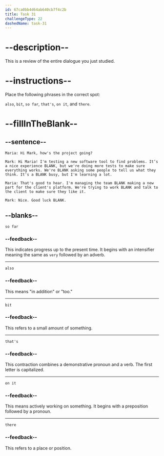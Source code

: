 ```yaml
---
id: 67ca0bb4d64ab640cb7f4c2b
title: Task 31
challengeType: 22
dashedName: task-31
---
```

<!-- REVIEW -->

# --description--  

This is a review of the entire dialogue you just studied.  

# --instructions--  

Place the following phrases in the correct spot:  

`also`, `bit`, `so far`, `that's`, `on it`, and `there`.  

# --fillInTheBlank--  

## --sentence--  

`Maria: Hi Mark, how's the project going?`  

`Mark: Hi Maria! I'm testing a new software tool to find problems. It’s a nice experience BLANK, but we're doing more tests to make sure everything works. We're BLANK asking some people to tell us what they think. It's a BLANK busy, but I'm learning a lot.`  

`Maria: That's good to hear. I'm managing the team BLANK making a new part for the client's platform. We're trying to work BLANK and talk to the client to make sure they like it.`  

`Mark: Nice. Good luck BLANK.`  

## --blanks--  

`so far`

### --feedback--

This indicates progress up to the present time. It begins with an intensifier meaning the same as `very` followed by an adverb.

---

`also`

### --feedback--

This means "in addition" or "too."

---

`bit`

### --feedback--

This refers to a small amount of something.

---

`that's`

### --feedback--  

This contraction combines a demonstrative pronoun and a verb. The first letter is capitalized. 

---

`on it`

### --feedback--

This means actively working on something. It begins with a preposition followed by a pronoun.

---

`there`

### --feedback--  

This refers to a place or position.
